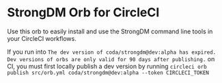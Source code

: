 # StrongDM Orb for CircleCI

Use this orb to easily install and use the StrongDM command line tools in your CircleCI workflows.

If you run into `The dev version of coda/strongdm@dev:alpha has expired. Dev versions of orbs are only valid for 90 days after publishing.` on CI, you must first locally publish a dev version by running ```circleci orb publish src/orb.yml coda/strongdm@dev:alpha --token CIRCLECI_TOKEN``` 
